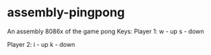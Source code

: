# assembly-pingpong
An assembly 8086x of the game pong
Keys: 
Player 1:
w - up
s - down

Player 2:
i - up
k - down
